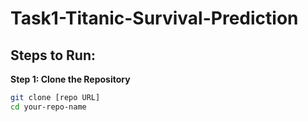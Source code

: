 # Task1-Titanic-Survival-Prediction <br>

## Steps to Run: <br>

**Step 1: Clone the Repository** <br>
```bash
git clone [repo URL]
cd your-repo-name
